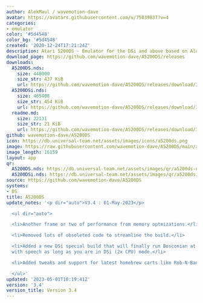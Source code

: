 ```yaml
---
author: AlekMaul / wavemotion-dave
avatar: https://avatars.githubusercontent.com/u/75039837?v=4
categories:
- emulator
color: '#5d4548'
color_bg: '#5d4548'
created: '2020-12-24T17:21:24Z'
description: Atari 5200DS - Emulator for the DSi and above based on Alekmaul's work
download_page: https://github.com/wavemotion-dave/A5200DS/releases
downloads:
  A5200DS.nds:
    size: 448000
    size_str: 437 KiB
    url: https://github.com/wavemotion-dave/A5200DS/releases/download/3.4/A5200DS.nds
  A5200DSi.nds:
    size: 465408
    size_str: 454 KiB
    url: https://github.com/wavemotion-dave/A5200DS/releases/download/3.4/A5200DSi.nds
  readme.md:
    size: 22131
    size_str: 21 KiB
    url: https://github.com/wavemotion-dave/A5200DS/releases/download/3.4/readme.md
github: wavemotion-dave/A5200DS
icon: https://db.universal-team.net/assets/images/icons/a5200ds.png
image: https://raw.githubusercontent.com/wavemotion-dave/A5200DS/main/arm9/gfx/bgTop.png
image_length: 16159
layout: app
qr:
  A5200DS.nds: https://db.universal-team.net/assets/images/qr/a5200ds-nds.png
  A5200DSi.nds: https://db.universal-team.net/assets/images/qr/a5200dsi-nds.png
source: https://github.com/wavemotion-dave/A5200DS
systems:
- DS
title: A5200DS
update_notes: '<p dir="auto">V3.4 : 01-May-2023</p>

  <ul dir="auto">

  <li>Another frame or two of performance from memory optmizations.</li>

  <li>Removed lots of obsoleted code to streamline the build.</li>

  <li>Added a new DSi special build that will finally run Bosconian at full speed
  with speech as long as you are in DSi (2x CPU) mode.</li>

  <li>Added tweaks and support for latest homebrew carts like Rob-N-Banks.</li>

  </ul>'
updated: '2023-05-01T10:19:41Z'
version: '3.4'
version_title: Version 3.4
---
```

